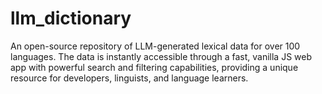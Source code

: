 # llm_dictionary
An open-source repository of LLM-generated lexical data for over 100 languages. The data is instantly accessible through a fast, vanilla JS web app with powerful search and filtering capabilities, providing a unique resource for developers, linguists, and language learners.

